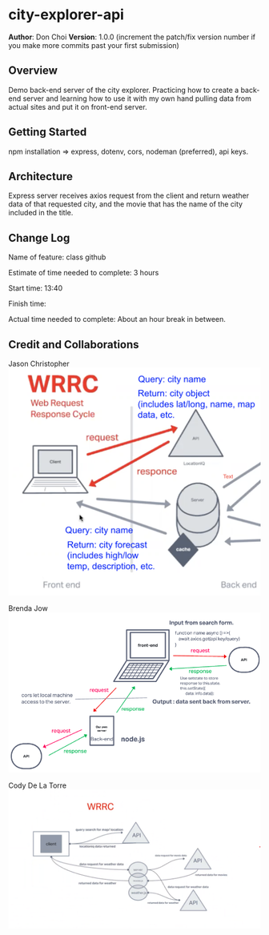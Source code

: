 # city-explorer-api

**Author**: Don Choi
**Version**: 1.0.0 (increment the patch/fix version number if you make more commits past your first submission)

## Overview

Demo back-end server of the city explorer. Practicing how to create a back-end server and learning how to use it with my own hand pulling data from actual sites and put it on front-end server.

## Getting Started

npm installation => express, dotenv, cors, nodeman (preferred), api keys.

## Architecture

Express server receives axios request from the client and return weather data of that requested city, and the movie that has the name of the city included in the title.

## Change Log

Name of feature: class github

Estimate of time needed to complete: 3 hours

Start time: 13:40

Finish time: 

Actual time needed to complete: About an hour break in between.

## Credit and Collaborations

Jason Christopher  
![WRRC-Lab7](/image/WRRC-Lab7.png "WRRC-Lab7")  

Brenda Jow  
![WRRC-Lab8](/image/WRRC-Lab8.png "WRRC-Lab8")  

Cody De La Torre  
![WRRC-Lab9](/image/WRRC-Lab9.png "WRRC-Lab9")  

